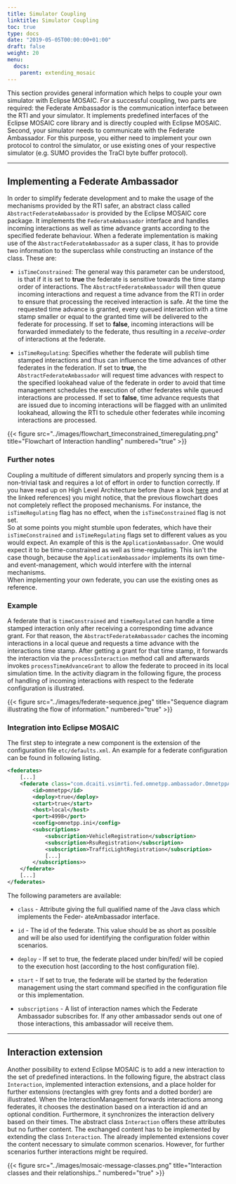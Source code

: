 ```yaml
---
title: Simulator Coupling
linktitle: Simulator Coupling
toc: true
type: docs
date: "2019-05-05T00:00:00+01:00"
draft: false
weight: 20
menu:
  docs:
    parent: extending_mosaic
---
```


This section provides general information which helps to couple your own simulator with Eclipse MOSAIC. For a
successful coupling, two parts are required: the Federate Ambassador is the communication interface
between the RTI and your simulator. It implements predefined interfaces of the Eclipse MOSAIC core library
and is directly coupled with Eclipse MOSAIC. Second, your simulator needs to communicate with the Federate
Ambassador. For this purpose, you either need to implement your own protocol to control the simulator,
or use existing ones of your respective simulator (e.g. SUMO provides the TraCI byte buffer protocol).

---

## Implementing a Federate Ambassador
In order to simplify federate development and to make the usage of the mechanisms provided by the RTI
safer, an abstract class called `AbstractFederateAmbassador` is provided by the Eclipse MOSAIC core package.
It implements the `FederateAmbassador` interface and handles incoming interactions as well as time
advance grants according to the specified federate behaviour. When a federate implementation is making
use of the `AbstractFederateAmbassador` as a super class, it has to provide two information to the
superclass while constructing an instance of the class. These are:

* `isTimeConstrained`: The general way this parameter can be understood, is that if it is set to **true** 
the federate is sensitive towards the time stamp order of interactions. The `AbstractFederateAmbassador`
will then queue incoming interactions and request a time advance from the RTI in order to ensure that 
processing the received interaction is safe. At the time the requested time advance is granted, every 
queued interaction with a time stamp smaller or equal to the granted time will be delivered to the 
federate for processing. If set to **false**, incoming interactions will be forwarded immediately to 
the federate, thus resulting in a *receive-order* of interactions at the federate.

* `isTimeRegulating`: Specifies whether the federate will publish time stamped interactions and
thus can influence the time advances of other federates in the federation. If set to **true**, the `AbstractFederateAmbassador` 
will request time advances with respect to the specified lookahead
value of the federate in order to avoid that time management schedules the execution of other
federates while queued interactions are processed. If set to **false**, time advance requests that are
issued due to incoming interactions will be flagged with an unlimited lookahead, allowing the RTI to
schedule other federates while incoming interactions are processed.

{{< figure src="../images/flowchart_timeconstrained_timeregulating.png" title="Flowchart of Interaction handling" numbered="true" >}}

### Further notes
Coupling a multitude of different simulators and properly syncing them is a non-trivial task and requires a lot of effort in order to
function correctly. If you have read up on High Level Architecture before 
(have a look [here](https://en.wikipedia.org/wiki/High_Level_Architecture) and at the linked references) you might notice, that the 
previous flowchart does not completely reflect the proposed mechanisms. For instance, the `isTimeRegulating` flag has no effect, when the `isTimeConstrained`
flag is not set.  
So at some points you might stumble upon federates, which have their `isTimeConstrained` and `isTimeRegulating` flags set to different
values as you would expect. An example of this is the `ApplicationAmbassador`. One would expect it to be time-constrained as well as
time-regulating. This isn't the case though, because the `ApplicationAmbassador` implements its own time- and event-management,
which would interfere with the internal mechanisms.  
When implementing your own federate, you can use the existing ones as reference.

### Example
A federate that is `timeConstrained` and `timeRegulated` can handle a time stamped interaction
only after receiving a corresponding time advance grant. For that reason, the `AbstractFederateAmbassador`
caches the incoming interactions in a local queue and requests a time advance with the interactions
time stamp. After getting a grant for that time stamp, it forwards the interaction via the `processInteraction`
method call and afterwards invokes `processTimeAdvanceGrant` to allow the federate to proceed in its
local simulation time. In the activity diagram in the following figure, the process of handling of incoming interactions
with respect to the federate configuration is illustrated.

{{< figure src="../images/federate-sequence.jpeg" title="Sequence diagram illustrating the flow of information." numbered="true" >}}

### Integration into Eclipse MOSAIC

The first step to integrate a new component is the extension of the configuration file `etc/defaults.xml`.
An example for a federate configuration can be found in following listing.

```xml
<federates>
    [...]
    <federate class="com.dcaiti.vsimrti.fed.omnetpp.ambassador.OmnetppAmbassador">
        <id>omnetpp</id>
        <deploy>true</deploy>
        <start>true</start>
        <host>local</host>
        <port>4998</port>
        <config>omnetpp.ini</config>
        <subscriptions>
            <subscription>VehicleRegistration</subscription>
            <subscription>RsuRegistration</subscription>
            <subscription>TrafficLightRegistration</subscription>
            [...]
        </subscriptions>>
    </federate>
    [...]
</federates>
```

The following parameters are available:

* `class` - Attribute giving the full qualified name of the Java class which implements the Feder-
ateAmbassador interface.

* `id` - The id of the federate. This value should be as short as possible and will be also used for
identifying the configuration folder within scenarios.

* `deploy` - If set to true, the federate placed under bin/fed/<id> will be copied to the execution
host (according to the host configuration file).

* `start` - If set to true, the federate will be started by the federation management using the start
command specified in the configuration file or this implementation.

* `subscriptions` - A list of interaction names which the Federate Ambassador subscribes for. If any other
ambassador sends out one of those interactions, this ambassador will receive them.

---

## Interaction extension

Another possibility to extend Eclipse MOSAIC is to add a new interaction to the set of predefined interactions. In the following
figure, the abstract class `Interaction`, implemented interaction extensions, and a place holder for further
extensions (rectangles with grey fonts and a dotted border) are illustrated. When the InteractionManagement
forwards interactions among federates, it chooses the destination based on a interaction id and
an optional condition. Furthermore, it synchronizes the interaction delivery based on their times. The
abstract class `Interaction` offers these attributes but no further content. The exchanged content has to be
implemented by extending the class `Interaction`. The already implemented extensions cover the content
necessary to simulate common scenarios. However, for further scenarios further interactions might be
required.

{{< figure src="../images/mosaic-message-classes.png" title="Interaction classes and their relationships.." numbered="true" >}}
